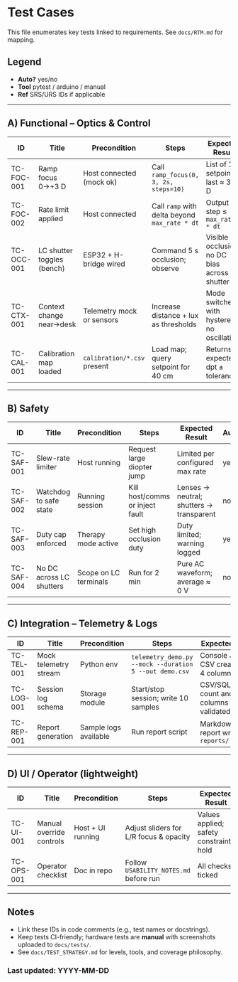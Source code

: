 # Test Cases

This file enumerates key tests linked to requirements. See `docs/RTM.md` for mapping.

## Legend
- **Auto?** yes/no
- **Tool** pytest / arduino / manual
- **Ref** SRS/URS IDs if applicable

---

## A) Functional – Optics & Control

| ID           | Title                                 | Precondition                      | Steps                                                                 | Expected Result                                           | Auto? | Tool   |
|--------------|----------------------------------------|-----------------------------------|-----------------------------------------------------------------------|-----------------------------------------------------------|-------|--------|
| TC-FOC-001   | Ramp focus 0→+3 D                      | Host connected (mock ok)          | Call `ramp_focus(0, 3, 2s, steps=10)`                                | List of 11 setpoints, last ≈ 3.0 D                       | yes   | pytest |
| TC-FOC-002   | Rate limit applied                     | Host connected                    | Call `ramp` with delta beyond `max_rate * dt`                         | Output step ≤ `max_rate * dt`                             | yes   | pytest |
| TC-OCC-001   | LC shutter toggles (bench)             | ESP32 + H-bridge wired            | Command 5 s occlusion; observe                                             | Visible occlusion; no DC bias across shutter              | no    | manual |
| TC-CTX-001   | Context change near→desk               | Telemetry mock or sensors         | Increase distance + lux as thresholds                                  | Mode switches with hysteresis; no oscillation             | yes   | pytest |
| TC-CAL-001   | Calibration map loaded                 | `calibration/*.csv` present       | Load map; query setpoint for 40 cm                                     | Returns expected dpt ± tolerance                          | yes   | pytest |

---

## B) Safety

| ID           | Title                                 | Precondition                 | Steps                                      | Expected Result                                      | Auto? | Tool   |
|--------------|----------------------------------------|------------------------------|--------------------------------------------|------------------------------------------------------|-------|--------|
| TC-SAF-001   | Slew-rate limiter                      | Host running                 | Request large diopter jump                  | Limited per configured max rate                       | yes   | pytest |
| TC-SAF-002   | Watchdog to safe state                 | Running session              | Kill host/comms or inject fault             | Lenses → neutral; shutters → transparent              | no    | manual |
| TC-SAF-003   | Duty cap enforced                      | Therapy mode active          | Set high occlusion duty                     | Duty limited; warning logged                          | yes   | pytest |
| TC-SAF-004   | No DC across LC shutters               | Scope on LC terminals        | Run for 2 min                               | Pure AC waveform; average ≈ 0 V                       | no    | manual |

---

## C) Integration – Telemetry & Logs

| ID           | Title                                 | Precondition                 | Steps                                                | Expected Result                               | Auto? | Tool   |
|--------------|----------------------------------------|------------------------------|------------------------------------------------------|-----------------------------------------------|-------|--------|
| TC-TEL-001   | Mock telemetry stream                  | Python env                   | `telemetry_demo.py --mock --duration 5 --out demo.csv` | Console JSON; CSV created with 4 columns      | yes   | pytest |
| TC-LOG-001   | Session log schema                     | Storage module               | Start/stop session; write 10 samples                 | CSV/SQLite row count and columns validated    | yes   | pytest |
| TC-REP-001   | Report generation                      | Sample logs available        | Run report script                                   | Markdown/HTML report written to `reports/`    | yes   | pytest |

---

## D) UI / Operator (lightweight)

| ID           | Title                                 | Precondition                 | Steps                                  | Expected Result                         | Auto? | Tool   |
|--------------|----------------------------------------|------------------------------|----------------------------------------|-----------------------------------------|-------|--------|
| TC-UI-001    | Manual override controls               | Host + UI running            | Adjust sliders for L/R focus & opacity | Values applied; safety constraints hold | no    | manual |
| TC-OPS-001   | Operator checklist                     | Doc in repo                  | Follow `USABILITY_NOTES.md` before run | All checks ticked                       | no    | manual |

---

## Notes
- Link these IDs in code comments (e.g., test names or docstrings).
- Keep tests CI-friendly; hardware tests are **manual** with screenshots uploaded to `docs/tests/`.
- See `docs/TEST_STRATEGY.md` for levels, tools, and coverage philosophy.

### Last updated: YYYY-MM-DD

